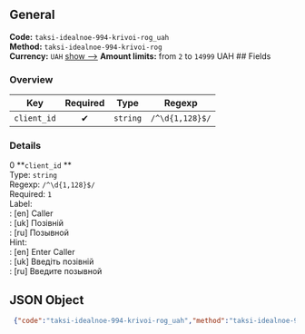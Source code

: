 ## General 
**Code:** `taksi-idealnoe-994-krivoi-rog_uah`  
**Method:** `taksi-idealnoe-994-krivoi-rog`  
**Currency:** `UAH` [show -->]() 
**Amount limits:** from `2`  to `14999`  UAH ## Fields 
### Overview 
|Key|Required|Type|Regexp| 
|:---:|:---:|:---:|:---:| 
|`client_id` |✔ |`string` |`/^\d{1,128}$/` | 
 
### Details 
0 **`client_id` **  
Type: `string`  
Regexp: `/^\d{1,128}$/`  
Required: `1`  
Label:  
: [en] Caller  
: [uk] Позівній  
: [ru] Позывной  
Hint:  
: [en] Enter Caller  
: [uk] Введіть позівній  
: [ru] Введите позывной  
## JSON Object 
```json
 {"code":"taksi-idealnoe-994-krivoi-rog_uah","method":"taksi-idealnoe-994-krivoi-rog","currency":"UAH","fields":[{"key":"client_id","type":"string","label":{"en":"Caller","uk":"\u041f\u043e\u0437\u0456\u0432\u043d\u0456\u0439","ru":"\u041f\u043e\u0437\u044b\u0432\u043d\u043e\u0439"},"regexp":"\/^\\d{1,128}$\/","required":true,"position":1,"hint":{"en":"Enter Caller","uk":"\u0412\u0432\u0435\u0434\u0456\u0442\u044c \u043f\u043e\u0437\u0456\u0432\u043d\u0456\u0439","ru":"\u0412\u0432\u0435\u0434\u0438\u0442\u0435 \u043f\u043e\u0437\u044b\u0432\u043d\u043e\u0439"},"example":"2000"}],"amount_min":2,"amount_max":14999}```  
